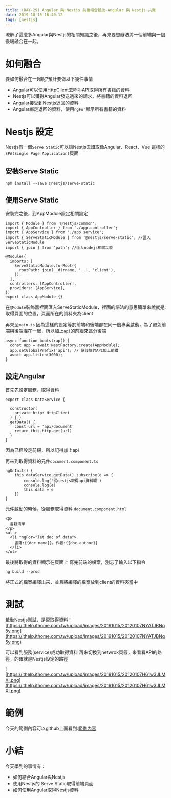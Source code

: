 ```yaml
---
title: (DAY-29) Angular 與 Nestjs 前後端合體技-Angular 與 Nestjs 共舞
date: 2019-10-15 16:40:12
tags: [nestjs]
---
```

瞭解了這麼多Angular與Nestjs的相關知識之後，再來要想辦法將一個前端與一個後端融合在一起。
# 如何融合
要如何融合在一起呢?預計要做以下幾件事情
* Angular可以使用HttpClient去呼叫API取得所有書籍的資料
* Nestjs可以獲得Angular發送過來的請求，將書籍的資料返回
* Angular接受到Nestjs返回的資料
* Angular綁定返回的資料，使用`ngFor`顯示所有書籍的資料
# Nestjs 設定
Nestjs有一個`Serve Static`可以讓Nestjs去讀取像Angular、React、Vue 這樣的`SPA(Single Page Application)`頁面


## 安裝Serve Static
```
npm install --save @nestjs/serve-static
```

## 使用Serve Static
安裝完之後，到AppModule設定相關設定
```
import { Module } from '@nestjs/common';
import { AppController } from './app.controller';
import { AppService } from './app.service';
import { ServeStaticModule } from '@nestjs/serve-static'; //匯入ServeStaticModule
import { join } from 'path'; //匯入nodejs相關功能

@Module({
  imports: [
    ServeStaticModule.forRoot({
      rootPath: join(__dirname, '..', 'client'),
    }),
  ],
  controllers: [AppController],
  providers: [AppService],
})
export class AppModule {}
```
在`@Module`裝飾器裡面匯入ServeStaticModule，裡面的語法的意思簡單來說就是:取得頁面的位置，頁面所在的資料夾為client


再來至`main.ts`
因為這樣的設定等於前端和後端都在同一個專案啟動，為了避免前端與後端混在一起，所以加上`api`的前綴來區分後端
```
async function bootstrap() {
  const app = await NestFactory.create(AppModule);
  app.setGlobalPrefix('api'); // 幫後端的API加上前綴
  await app.listen(3000);
}
```

## 設定Angular
首先先設定服務，取得資料
```
export class DataService {

  constructor(
    private http: HttpClient
  ) { }
  getData() {
    const url = 'api/document'
    return this.http.get(url)
  }
}
```
因為已經設定前綴，所以記得加上api


再來到取得資料的元件`document.component.ts`
```
ngOnInit() {
    this.dataService.getData().subscribe(e => {
        console.log('從nestjs取得api資料囉')
        console.log(e)
        this.data = e
    })
}
```
元件啟動的時候，從服務取得資料
`document.component.html`
```
<p>
  書籍清單
</p>
<ul >
  <li *ngFor="let doc of data">
    書籍:{{doc.name}}。作者:{{doc.author}}
  </li>
</ul>
```



最後將取得的資料顯示在頁面上
寫完前端的檔案，別忘了輸入以下指令
```
ng build --prod
```
將正式的檔案編譯出來，並且將編譯的檔案放到client的資料夾當中


# 測試
啟動Nestjs測試，是否取得資料
![https://ithelp.ithome.com.tw/upload/images/20191015/20120107NYATJBNq5y.png](https://ithelp.ithome.com.tw/upload/images/20191015/20120107NYATJBNq5y.png)

可以看到服務(service)成功取得資料
再來切換到netwrok頁籤，來看看API的路徑，的確就是Nestjs設定的路徑

![https://ithelp.ithome.com.tw/upload/images/20191015/20120107H61w3JLMXI.png](https://ithelp.ithome.com.tw/upload/images/20191015/20120107H61w3JLMXI.png)


# 範例
今天的範例內容可以github上面看到:[範例內容](https://github.com/tso1158687/hello-nest-iron)
 
# 小結
今天學到的事情有：
* 如何結合Angular與Nestjs
* 使用Nestjs的 Serve Static取得前端頁面
* 如何使用Angular取得Nestjs資料